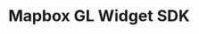# Mapbox GL Widget SDK
<!--
## Project Overview
The Mapbox GL Widget SDK is a JavaScript library designed to enable developers to easily embed and interact with interactive maps in web applications. Built using Mapbox GL, this SDK abstracts the underlying mapping technology, allowing for flexibility and ease of use. 

### Core Features
1. **Map Initialization**
   - Initialize a map in a specified DOM container with configurable options such as:
     - Center coordinates
     - Zoom level
     - Default map style (e.g., streets, satellite)
   - Installable as an NPM package for seamless integration into browser-based projects.

2. **Basic Map Functionality**
   - Display default map controls (zoom, rotation, navigation).
   - Support for custom markers using GeoJSON data, allowing users to add labels.
   - Programmatic methods to:
     - Add or remove markers
     - Fly to specific locations with smooth transitions
   - Responsive design for compatibility across different screen sizes.

3. **Customization Options**
   - Toggle between at least two distinct map styles (e.g., satellite vs. streets).

### Extra Feature
- **Creative Freedom:** 
  - The SDK includes an innovative feature of the developer's choice. Potential enhancements could include:
    - Heatmaps for visualizing density data
    - Route plotting or directions between markers
    - Drawing tools for users to create shapes or polygons on the map
    - Real-time data updates (e.g., live vehicle tracking)
    - Integration with third-party APIs (e.g., weather layers, traffic data)

## Evaluation Criteria
### Core Requirements
- **Functionality:** The map should render correctly, with features such as markers, fly-to, and zoom functioning as expected.
- **Code Quality:** The SDK must be modular, maintainable, and easy to understand.
- **Documentation:** Clear instructions for installation, initialization, and usage should be provided.
- **Testing:** Meaningful unit tests should cover core functionalities.

### Creative Feature
- **Originality:** The extra feature should demonstrate uniqueness, practicality, and innovation.
- **Technical Challenge:** The feature should showcase technical expertise in JavaScript.
- **Implementation Quality:** The feature must be integrated seamlessly into the SDK.

## Getting Started
To get started with the Mapbox GL Widget SDK, follow the installation and usage instructions provided in the documentation.

---
